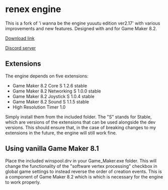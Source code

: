 # renex engine

This is a fork of 'i wanna be the engine yuuutu edition ver2.17' with various
improvements and new features. Designed with and for Game Maker 8.2.

[Download link](https://github.com/omicronrex/renex-engine/releases/latest)

[Discord server](http://discord.gg/aWh9rFDHDA)

## Extensions

The engine depends on five extensions:

- Game Maker 8.2 Core S 1.2.6 stable
- Game Maker 8.2 Networking S 1.0.0 stable
- Game Maker 8.2 Joystick S 1.0.4 stable
- Game Maker 8.2 Sound S 1.1.5 stable
- High Resolution Timer 1.0

Simply install them from the included folder. The "S" stands for Stable, which
are versions of the extensions that can be used alongside the dev versions. This
should ensure that, in the case of breaking changes to my extensions in the
future, the engine will still work fine.

## Using vanilla Game Maker 8.1

Place the included winspool.drv in your Game_Maker.exe folder. This will change
the functionality of the "software vertex processing" checkbox in global game
settings to instead reverse the order of creation events. This is a component of
Game Maker 8.2 which is which is necessary for the engine to work properly.
